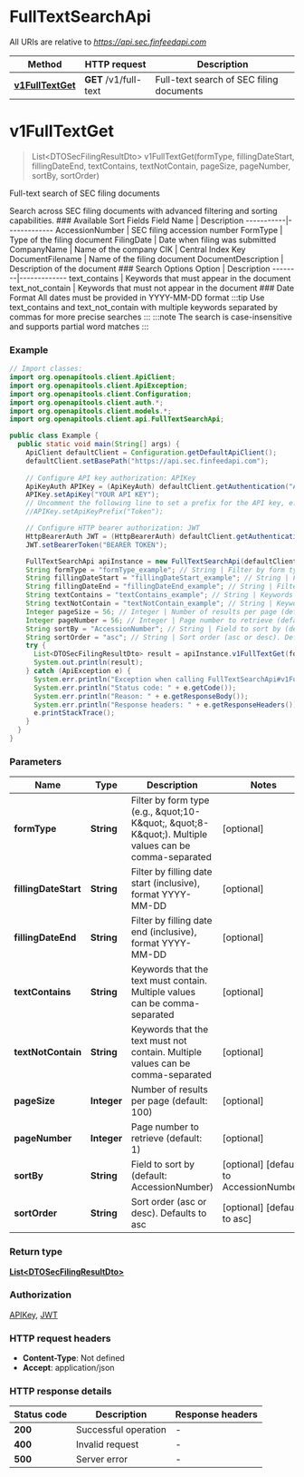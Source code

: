 # FullTextSearchApi

All URIs are relative to *https://api.sec.finfeedapi.com*

| Method | HTTP request | Description |
|------------- | ------------- | -------------|
| [**v1FullTextGet**](FullTextSearchApi.md#v1FullTextGet) | **GET** /v1/full-text | Full-text search of SEC filing documents |


<a id="v1FullTextGet"></a>
# **v1FullTextGet**
> List&lt;DTOSecFilingResultDto&gt; v1FullTextGet(formType, fillingDateStart, fillingDateEnd, textContains, textNotContain, pageSize, pageNumber, sortBy, sortOrder)

Full-text search of SEC filing documents

Search across SEC filing documents with advanced filtering and sorting capabilities.  ### Available Sort Fields  Field Name | Description -----------|------------- AccessionNumber | SEC filing accession number FormType | Type of the filing document FilingDate | Date when filing was submitted CompanyName | Name of the company CIK | Central Index Key DocumentFilename | Name of the filing document DocumentDescription | Description of the document  ### Search Options  Option | Description --------|------------- text_contains | Keywords that must appear in the document text_not_contain | Keywords that must not appear in the document  ### Date Format All dates must be provided in YYYY-MM-DD format  :::tip Use text_contains and text_not_contain with multiple keywords separated by commas for more precise searches :::  :::note The search is case-insensitive and supports partial word matches :::

### Example
```java
// Import classes:
import org.openapitools.client.ApiClient;
import org.openapitools.client.ApiException;
import org.openapitools.client.Configuration;
import org.openapitools.client.auth.*;
import org.openapitools.client.models.*;
import org.openapitools.client.api.FullTextSearchApi;

public class Example {
  public static void main(String[] args) {
    ApiClient defaultClient = Configuration.getDefaultApiClient();
    defaultClient.setBasePath("https://api.sec.finfeedapi.com");
    
    // Configure API key authorization: APIKey
    ApiKeyAuth APIKey = (ApiKeyAuth) defaultClient.getAuthentication("APIKey");
    APIKey.setApiKey("YOUR API KEY");
    // Uncomment the following line to set a prefix for the API key, e.g. "Token" (defaults to null)
    //APIKey.setApiKeyPrefix("Token");

    // Configure HTTP bearer authorization: JWT
    HttpBearerAuth JWT = (HttpBearerAuth) defaultClient.getAuthentication("JWT");
    JWT.setBearerToken("BEARER TOKEN");

    FullTextSearchApi apiInstance = new FullTextSearchApi(defaultClient);
    String formType = "formType_example"; // String | Filter by form type (e.g., \"10-K\", \"8-K\"). Multiple values can be comma-separated
    String fillingDateStart = "fillingDateStart_example"; // String | Filter by filling date start (inclusive), format YYYY-MM-DD
    String fillingDateEnd = "fillingDateEnd_example"; // String | Filter by filling date end (inclusive), format YYYY-MM-DD
    String textContains = "textContains_example"; // String | Keywords that the text must contain. Multiple values can be comma-separated
    String textNotContain = "textNotContain_example"; // String | Keywords that the text must not contain. Multiple values can be comma-separated
    Integer pageSize = 56; // Integer | Number of results per page (default: 100)
    Integer pageNumber = 56; // Integer | Page number to retrieve (default: 1)
    String sortBy = "AccessionNumber"; // String | Field to sort by (default: AccessionNumber)
    String sortOrder = "asc"; // String | Sort order (asc or desc). Defaults to asc
    try {
      List<DTOSecFilingResultDto> result = apiInstance.v1FullTextGet(formType, fillingDateStart, fillingDateEnd, textContains, textNotContain, pageSize, pageNumber, sortBy, sortOrder);
      System.out.println(result);
    } catch (ApiException e) {
      System.err.println("Exception when calling FullTextSearchApi#v1FullTextGet");
      System.err.println("Status code: " + e.getCode());
      System.err.println("Reason: " + e.getResponseBody());
      System.err.println("Response headers: " + e.getResponseHeaders());
      e.printStackTrace();
    }
  }
}
```

### Parameters

| Name | Type | Description  | Notes |
|------------- | ------------- | ------------- | -------------|
| **formType** | **String**| Filter by form type (e.g., \&quot;10-K\&quot;, \&quot;8-K\&quot;). Multiple values can be comma-separated | [optional] |
| **fillingDateStart** | **String**| Filter by filling date start (inclusive), format YYYY-MM-DD | [optional] |
| **fillingDateEnd** | **String**| Filter by filling date end (inclusive), format YYYY-MM-DD | [optional] |
| **textContains** | **String**| Keywords that the text must contain. Multiple values can be comma-separated | [optional] |
| **textNotContain** | **String**| Keywords that the text must not contain. Multiple values can be comma-separated | [optional] |
| **pageSize** | **Integer**| Number of results per page (default: 100) | [optional] |
| **pageNumber** | **Integer**| Page number to retrieve (default: 1) | [optional] |
| **sortBy** | **String**| Field to sort by (default: AccessionNumber) | [optional] [default to AccessionNumber] |
| **sortOrder** | **String**| Sort order (asc or desc). Defaults to asc | [optional] [default to asc] |

### Return type

[**List&lt;DTOSecFilingResultDto&gt;**](DTOSecFilingResultDto.md)

### Authorization

[APIKey](../README.md#APIKey), [JWT](../README.md#JWT)

### HTTP request headers

 - **Content-Type**: Not defined
 - **Accept**: application/json

### HTTP response details
| Status code | Description | Response headers |
|-------------|-------------|------------------|
| **200** | Successful operation |  -  |
| **400** | Invalid request |  -  |
| **500** | Server error |  -  |

